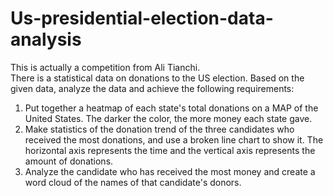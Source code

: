 # Us-presidential-election-data-analysis  
This is actually a competition from Ali Tianchi.  
There is a statistical data on donations to the US election. Based on the given data, analyze the data and achieve the following requirements:  
1. Put together a heatmap of each state's total donations on a MAP of the United States. The darker the color, the more money each state gave.  
2. Make statistics of the donation trend of the three candidates who received the most donations, and use a broken line chart to show it. The horizontal axis represents the time and the vertical axis represents the amount of donations.  
3. Analyze the candidate who has received the most money and create a word cloud of the names of that candidate's donors.
